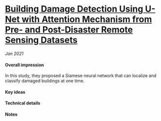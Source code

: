 # [Building Damage Detection Using U-Net with Attention Mechanism from Pre- and Post-Disaster Remote Sensing Datasets](https://www.mdpi.com/2072-4292/13/5/905/htm)

_Jan 2021_

#### Overall impression
 In this study, they proposed a Siamese neural network that can localize and classify damaged buildings at one time.
 
#### Key ideas

#### Technical details



#### Notes

